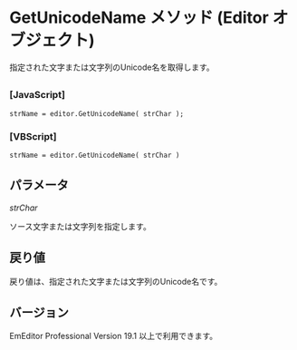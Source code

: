 # GetUnicodeName メソッド (Editor オブジェクト)

指定された文字または文字列のUnicode名を取得します。

## 

### \[JavaScript\]

```
strName = editor.GetUnicodeName( strChar );
```

### \[VBScript\]

```
strName = editor.GetUnicodeName( strChar )
```

## パラメータ

_strChar_

ソース文字または文字列を指定します。

## 戻り値

戻り値は、指定された文字または文字列のUnicode名です。

## バージョン

EmEditor Professional Version 19.1 以上で利用できます。
